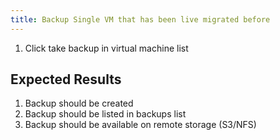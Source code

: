 ```yaml
---
title: Backup Single VM that has been live migrated before
---
```

1. Click take backup in virtual machine list

## Expected Results
1. Backup should be created
1. Backup should be listed in backups list
1. Backup should be available on remote storage (S3/NFS)